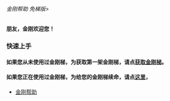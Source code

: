 ###### 金刚帮助 免梯版>
#### 朋友，金刚欢迎您！

### 快速上手

#### 如果您从未使用过金刚梯，为获取第一架金刚梯，请点[获取金刚梯](https://github.com/a2zitpro/web/blob/master/LadderFree/GetLadder.md)。
#### 如果您正在使用过金刚梯，为给您的金刚梯续命，请点[这里]()，

- [金刚帮助](https://github.com/a2zitpro/web/blob/master/list_helpkkvpn.md)
